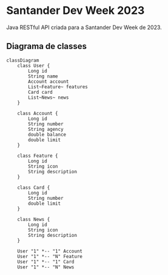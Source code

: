 # Santander Dev Week 2023

Java RESTful API criada para a Santander Dev Week de 2023.

## Diagrama de classes

``` mermaid
classDiagram
    class User {
        Long id
        String name
        Account account
        List~Feature~ features
        Card card
        List~News~ news
    }

    class Account {
        Long id
        String number
        String agency
        double balance
        double limit
    }

    class Feature {
        Long id
        String icon
        String description
    }

    class Card {
        Long id
        String number
        double limit
    }

    class News {
        Long id
        String icon
        String description
    }

    User "1" *-- "1" Account
    User "1" *-- "N" Feature
    User "1" *-- "1" Card
    User "1" *-- "N" News

```
